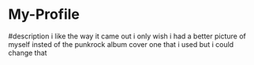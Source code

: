 # My-Profile

#description
i like the way it came out i only wish i had a better picture of myself insted of the punkrock album cover one that i used but i could change that
